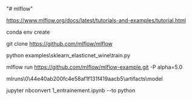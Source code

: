 "# mlflow" 

https://www.mlflow.org/docs/latest/tutorials-and-examples/tutorial.html

conda env create

git clone https://github.com/mlflow/mlflow

python examples\sklearn_elasticnet_wine\train.py

mlflow run https://github.com/mlflow/mlflow-example.git -P alpha=5.0

mlruns\0\44e40ab200fc4e58af1f131f419aacb5\artifacts\model

<!-- mlflow models serve -m mlruns\0\44e40ab200fc4e58af1f131f419aacb5\artifacts\model -p 1234
    curl -X POST -H "Content-Type:application/json; format=pandas-split" --data '{\"columns\":[\"alcohol\", \"chlorides\", \"citric acid\", \"density\", \"fixed acidity\", \"free sulfur dioxide\", \"pH\", \"residual sugar\", \"sulphates\", \"total sulfur dioxide\", \"volatile acidity\"],\"data\":[[12.8, 0.029, 0.48, 0.98, 6.2, 29, 3.33, 1.2, 0.39, 75, 0.66]]}' http://127.0.0.1:1234/invocations -->

jupyter nbconvert 1_entrainement.ipynb --to python